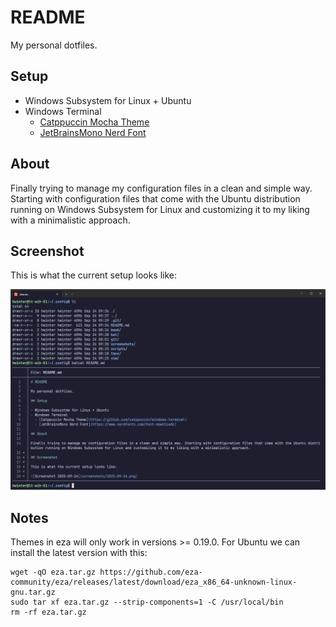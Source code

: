 # README

My personal dotfiles.

## Setup

- Windows Subsystem for Linux + Ubuntu
- Windows Terminal
  - [Catppuccin Mocha Theme](https://github.com/catppuccin/windows-terminal)
  - [JetBrainsMono Nerd Font](https://www.nerdfonts.com/font-downloads)

## About

Finally trying to manage my configuration files in a clean and simple way. Starting with configuration files that come with the Ubuntu distribution running on Windows Subsystem for Linux and customizing it to my liking with a minimalistic approach.

## Screenshot

This is what the current setup looks like:

![Screenshot 2025-09-24](screenshots/2025-09-24.png)

## Notes

Themes in eza will only work in versions >= 0.19.0. For Ubuntu we can install the latest version with this:

```
wget -qO eza.tar.gz https://github.com/eza-community/eza/releases/latest/download/eza_x86_64-unknown-linux-gnu.tar.gz
sudo tar xf eza.tar.gz --strip-components=1 -C /usr/local/bin
rm -rf eza.tar.gz
```
